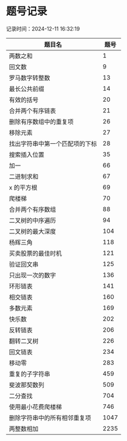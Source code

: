 # 题号记录

记录时间：2024-12-11 16:32:19

| 题目名       | 题号 |
|--------------|------|
| 两数之和 | 1 |
| 回文数 | 9 |
| 罗马数字转整数 | 13 |
| 最长公共前缀 | 14 |
| 有效的括号 | 20 |
| 合并两个有序链表 | 21 |
| 删除有序数组中的重复项 | 26 |
| 移除元素 | 27 |
| 找出字符串中第一个匹配项的下标 | 28 |
| 搜索插入位置 | 35 |
| 加一 | 66 |
| 二进制求和 | 67 |
| x 的平方根 | 69 |
| 爬楼梯 | 70 |
| 合并两个有序数组 | 88 |
| 二叉树的中序遍历 | 94 |
| 二叉树的最大深度 | 104 |
| 杨辉三角 | 118 |
| 买卖股票的最佳时机 | 121 |
| 验证回文串 | 125 |
| 只出现一次的数字 | 136 |
| 环形链表 | 141 |
| 相交链表 | 160 |
| 多数元素 | 169 |
| 快乐数 | 202 |
| 反转链表 | 206 |
| 翻转二叉树 | 226 |
| 回文链表 | 234 |
| 移动零 | 283 |
| 重复的子字符串 | 459 |
| 斐波那契数列 | 509 |
| 二分查找 | 704 |
| 使用最小花费爬楼梯 | 746 |
| 删除字符串中的所有相邻重复项 | 1047 |
| 两整数相加 | 2235 |
